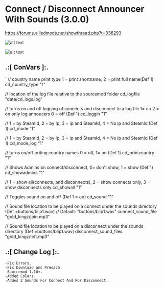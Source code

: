 # Connect / Disconnect Announcer With Sounds (3.0.0)
https://forums.alliedmods.net/showthread.php?t=336293

![alt text](https://github.com/oqyh/Connect-Announcer-With-Sounds/blob/main/images/connect.png?raw=true)

![alt text](https://github.com/oqyh/Connect-Announcer-With-Sounds/blob/main/images/disconnect.png?raw=true)

## .:[ ConVars ]:.
`
// country name print type 1 = print shortname, 2 = print full name(Def 1)
cd_country_type "1"

// location of the log file relative to the sourcemod folder
cd_logfile "data/cd_logs.log"

// turns on and off logging of connects and disconnect to a log file 1= on  2 = on only log annoucers 0 = off (Def 1)
cd_loggin "1"

// 1 = by SteamId, 2 = by Ip, 3 = ip and SteamId, 4 = No ip and SteamId (Def 1)
cd_mode "1"

// 1 = by SteamId, 2 = by Ip, 3 = ip and SteamId, 4 = No ip and SteamId (Def 1)
cd_mode_log "1"

// turns on/off priting country names 0 = off, 1= on (Def 1)
cd_printcountry "1"

// Shows Admins on connect/disconnect, 0= don't show, 1 = show (Def 1)
cd_showadmins "1"

// 1 = show all(connects, and disconnects), 2 = show connects only, 3 = show disconnects only
cd_showall "1"

// Toggles sound on and off (Def 1 = on)
cd_sound "1"

// Sound file location to be played on a connect under the sounds directory (Def =buttons/blip1.wav)
// Default: "buttons/blip1.wav"
connect_sound_file "gold_kingz/join.mp3"

// Sound file location to be played on a disconnect under the sounds directory (Def =buttons/blip1.wav)
disconnect_sound_files "gold_kingz/left.mp3"
`


## .:[ Change Log ]:.
```
-Fix Errors.
-Fix Download and Precach.
-Sourcemod 1.10+.
-Added Colors.
-Added 2 Sounds For Connect And For Disconnect.
```

